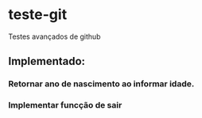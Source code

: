 # teste-git
Testes avançados de github
## Implementado:
### Retornar ano de nascimento ao informar idade.
### Implementar funcção de sair
